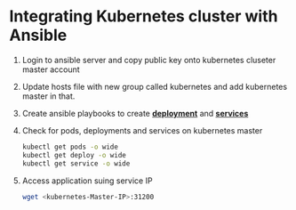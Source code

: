 # Integrating Kubernetes cluster with Ansible

1. Login to ansible server and copy public key onto kubernetes cluseter master account

1. Update hosts file with new group called kubernetes and add kubernetes master in that.

1. Create ansible playbooks to create **[deployment](https://github.com/yankils/Simple-DevOps-Project/blob/master/Kubernetes/kubernetes-valaxy-deployment.yml)** and **[services](https://github.com/yankils/Simple-DevOps-Project/blob/master/Kubernetes/kubernetes-valaxy-service.yml)**

1.  Check for pods, deployments and services on kubernetes master
    ```sh 
    kubectl get pods -o wide 
    kubectl get deploy -o wide
    kubectl get service -o wide
    ```

1. Access application suing service IP
   ```sh
   wget <kubernetes-Master-IP>:31200
   ```
